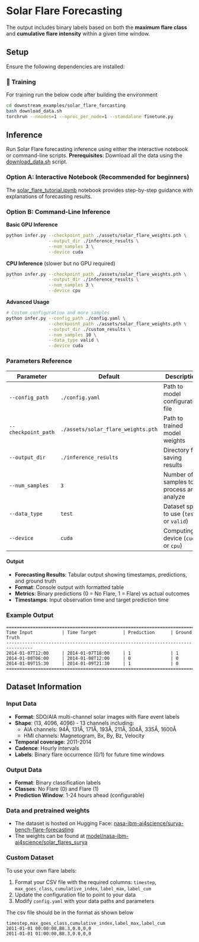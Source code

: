 # Solar Flare Forecasting

The output includes binary labels based on both the **maximum flare class** and **cumulative flare intensity** within a given time window.


## Setup

Ensure the following dependencies are installed:

### 🚀 Training

For training run the below code after building the environment

```sh
cd downstream_examples/solar_flare_forcasting
bash download_data.sh
torchrun --nnodes=1 --nproc_per_node=1 --standalone finetune.py
```


## Inference

Run Solar Flare forecasting inference using either the interactive notebook or command-line scripts.
**Prerequisites**: Download all the data using the [download_data.sh](download_data.sh) script.

### Option A: Interactive Notebook (Recommended for beginners)

The [solar_flare_tutorial.ipynb](solar_flare_tutorial.ipynb) notebook provides step-by-step guidance with explanations of forecasting results.

### Option B: Command-Line Inference

**Basic GPU Inference**
```bash
python infer.py --checkpoint_path ./assets/solar_flare_weights.pth \
                --output_dir ./inference_results \
                --num_samples 3 \
                --device cuda 
```

**CPU Inference** (slower but no GPU required)
```bash
python infer.py --checkpoint_path ./assets/solar_flare_weights.pth \
                --output_dir ./inference_results \
                --num_samples 3 \
                --device cpu
```

**Advanced Usage**
```bash
# Custom configuration and more samples
python infer.py --config_path ./config.yaml \
                --checkpoint_path ./assets/solar_flare_weights.pth \
                --output_dir ./custom_results \
                --num_samples 10 \
                --data_type valid \
                --device cuda
```

### Parameters Reference
| Parameter | Default | Description |
|-----------|---------|-------------|
| `--config_path` | `./config.yaml` | Path to model configuration file |
| `--checkpoint_path` | `./assets/solar_flare_weights.pth` | Path to trained model weights |
| `--output_dir` | `./inference_results` | Directory for saving results |
| `--num_samples` | `3` | Number of samples to process and analyze |
| `--data_type` | `test` | Dataset split to use (`test` or `valid`) |
| `--device` | `cuda` | Computing device (`cuda` or `cpu`) |

#### Output
- **Forecasting Results**: Tabular output showing timestamps, predictions, and ground truth
- **Format**: Console output with formatted table
- **Metrics**: Binary predictions (0 = No Flare, 1 = Flare) vs actual outcomes
- **Timestamps**: Input observation time and target prediction time

### Example Output
```
================================================================================
Time Input           | Time Target          | Prediction      | Ground Truth
--------------------------------------------------------------------------------
2014-01-07T12:00     | 2014-01-07T18:00     | 1               | 1
2014-01-08T06:00     | 2014-01-08T12:00     | 0               | 0
2014-01-09T15:30     | 2014-01-09T21:30     | 1               | 0
================================================================================
```

## Dataset Information

### Input Data
- **Format**: SDO/AIA multi-channel solar images with flare event labels
- **Shape**: (13, 4096, 4096) - 13 channels including:
  - AIA channels: 94Å, 131Å, 171Å, 193Å, 211Å, 304Å, 335Å, 1600Å
  - HMI channels: Magnetogram, Bx, By, Bz, Velocity
- **Temporal coverage**: 2011-2014
- **Cadence**: Hourly intervals
- **Labels**: Binary flare occurrence (0/1) for future time windows

### Output Data
- **Format**: Binary classification labels
- **Classes**: No Flare (0) and Flare (1)
- **Prediction Window**: 1-24 hours ahead (configurable)


### Data and pretrained weights

- The dataset is hosted on Hugging Face: [nasa-ibm-ai4science/surya-bench-flare-forecasting](https://huggingface.co/datasets/nasa-ibm-ai4science/surya-bench-flare-forecasting/tree/main)
- The weights can be found at [model/nasa-ibm-ai4science/solar_flares_surya](https://huggingface.co/nasa-ibm-ai4science/solar_flares_surya)

### Custom Dataset
To use your own flare labels:

1. Format your CSV file with the required columns: `timestep`, `max_goes_class`, `cumulative_index`, `label_max`, `label_cum`
2. Update the configuration file to point to your data
3. Modify `config.yaml` with your data paths and parameters

The csv file should be in the format as shown below

```csv
timestep,max_goes_class,cumulative_index,label_max,label_cum
2011-01-01 00:00:00,B8.3,0.0,0,0
2011-01-01 01:00:00,B8.3,0.0,0,0
```